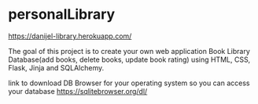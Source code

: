 # personalLibrary

https://danijel-library.herokuapp.com/

The goal of this project is to create your own web application Book Library Database(add books, delete books, update book rating) using HTML, CSS, Flask, Jinja and SQLAlchemy.

link to download DB Browser for your operating system so you can access your database https://sqlitebrowser.org/dl/




